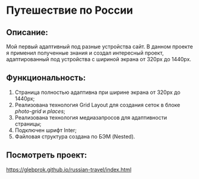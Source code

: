 # Путешествие по России

## Описание:
Мой первый адаптивный под разные устройства сайт.
В данном проекте я применил полученные знания и создал интересный проект, адаптированный под устройства с шириной экрана от 320px до 1440px.

## Функциональность:
1. Страница полностью адаптивна при ширине экрана от 320px до 1440px;
2. Реализована технология Grid Layout для создания сеток в блоке *photo-grid* и *places*;
3. Реализована технология медиазапросов для адаптивности страницы;
4. Подключен шрифт Inter;
5. Файловая структура создана по БЭМ (Nested).
  
## Посмотреть проект:  
https://glebprok.github.io/russian-travel/index.html
